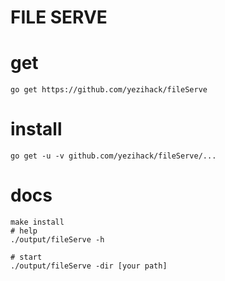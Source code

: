 # FILE SERVE

# get
`go get https://github.com/yezihack/fileServe`

# install 
`go get -u -v github.com/yezihack/fileServe/...`

# docs
```golang
make install
# help
./output/fileServe -h

# start
./output/fileServe -dir [your path]
```